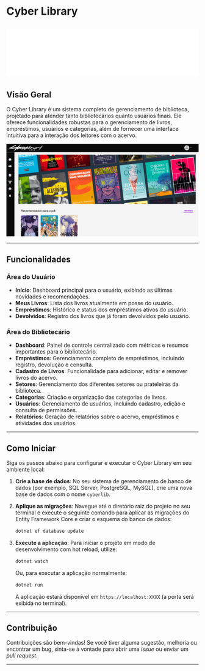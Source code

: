 # Cyber Library
![Logo](Imagens/white.png)
---

## Visão Geral

O Cyber Library é um sistema completo de gerenciamento de biblioteca, projetado para atender tanto bibliotecários quanto usuários finais. Ele oferece funcionalidades robustas para o gerenciamento de livros, empréstimos, usuários e categorias, além de fornecer uma interface intuitiva para a interação dos leitores com o acervo.

![Apresentavel](Imagens/Cyber.PNG)

---

## Funcionalidades

### Área do Usuário

* **Início**: Dashboard principal para o usuário, exibindo as últimas novidades e recomendações.
* **Meus Livros**: Lista dos livros atualmente em posse do usuário.
* **Empréstimos**: Histórico e status dos empréstimos ativos do usuário.
* **Devolvidos**: Registro dos livros que já foram devolvidos pelo usuário.

### Área do Bibliotecário

* **Dashboard**: Painel de controle centralizado com métricas e resumos importantes para o bibliotecário.
* **Empréstimos**: Gerenciamento completo de empréstimos, incluindo registro, devolução e consulta.
* **Cadastro de Livros**: Funcionalidade para adicionar, editar e remover livros do acervo.
* **Setores**: Gerenciamento dos diferentes setores ou prateleiras da biblioteca.
* **Categorias**: Criação e organização das categorias de livros.
* **Usuários**: Gerenciamento de usuários, incluindo cadastro, edição e consulta de permissões.
* **Relatórios**: Geração de relatórios sobre o acervo, empréstimos e atividades dos usuários.

---

## Como Iniciar

Siga os passos abaixo para configurar e executar o Cyber Library em seu ambiente local:

1.  **Crie a base de dados**: No seu sistema de gerenciamento de banco de dados (por exemplo, SQL Server, PostgreSQL, MySQL), crie uma nova base de dados com o nome `cyberlib`.
2.  **Aplique as migrações**: Navegue até o diretório raiz do projeto no seu terminal e execute o seguinte comando para aplicar as migrações do Entity Framework Core e criar o esquema do banco de dados:

    ```bash
    dotnet ef database update
    ```

3.  **Execute a aplicação**: Para iniciar o projeto em modo de desenvolvimento com hot reload, utilize:

    ```bash
    dotnet watch
    ```

    Ou, para executar a aplicação normalmente:

    ```bash
    dotnet run
    ```

    A aplicação estará disponível em `https://localhost:XXXX` (a porta será exibida no terminal).

---

## Contribuição

Contribuições são bem-vindas! Se você tiver alguma sugestão, melhoria ou encontrar um bug, sinta-se à vontade para abrir uma *issue* ou enviar um *pull request*.

---